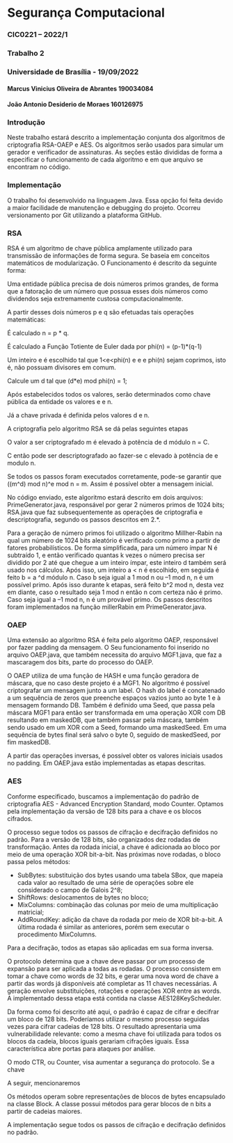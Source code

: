 # Segurança Computacional

### CIC0221 – 2022/1 

### Trabalho 2 

### Universidade de Brasília - 19/09/2022 

#### Marcus Vinicius Oliveira de Abrantes 190034084 

#### João Antonio Desiderio de Moraes 160126975
 

### Introdução  

Neste trabalho estará descrito a implementação conjunta dos algoritmos de criptografia RSA-OAEP e AES. Os algoritmos serão usados para simular um gerador e verificador de assinaturas. As seções estão divididas de forma a especificar o funcionamento de cada algoritmo e em que arquivo se encontram no código.

### Implementação

O trabalho foi desenvolvido na linguagem Java. Essa opção foi feita devido a maior facilidade de manutenção e debugging do projeto. Ocorreu versionamento por Git utilizando a plataforma GitHub. 

### RSA 

RSA é um algoritmo de chave pública amplamente utilizado para transmissão de informações de forma segura. Se baseia em conceitos matemáticos de modularização. 		O Funcionamento é descrito da seguinte forma: 

Uma entidade pública precisa de dois números primos grandes, de forma que a fatoração de um número que possua esses dois números como dividendos seja extremamente custosa computacionalmente. 

A partir desses dois números p e q são efetuadas tais operações matemáticas: 

É calculado n = p * q. 

É calculado a Função Totiente de Euler dada por phi(n) = (p-1)*(q-1) 

Um inteiro e é escolhido tal que 1<e<phi(n) e e e phi(n) sejam coprimos, isto é, não possuam divisores em comum. 

Calcule um d tal que (d*e) mod phi(n) = 1; 

 

Após estabelecidos todos os valores,  serão determinados como chave pública da entidade os valores e e n. 

Já a chave privada é definida pelos valores d e n. 

A criptografia pelo algoritmo RSA se dá pelas seguintes etapas 

 

O valor a ser criptografado m é elevado à potência de d módulo n = C. 

C então pode ser descriptografado ao fazer-se c elevado à potência de e modulo n. 

Se todos os passos foram executados corretamente, pode-se garantir que ((m^d) mod n)^e mod n = m. Assim é possível obter a mensagem inicial.

No código enviado, este algoritmo estará descrito em dois arquivos: PrimeGenerator.java, responsável por gerar 2 números primos de 1024 bits; RSA.java que faz subsequentemente as operações de criptografia e descriptografia, segundo os passos descritos em 2.*. 

Para a geração de número primos foi utilizado o algoritmo Millher-Rabin na qual um número de 1024 bits aleatório é verificado como primo a partir de fatores probabilísticos. De forma simplificada, para um número ímpar N é subtraído 1, e então verificado quantas k vezes o número precisa ser dividido por 2 até que chegue a um inteiro ímpar, este inteiro d também será usado nos cálculos. Após isso, um inteiro a < n é escolhido, em seguida é feito b = a ^d módulo n. Caso b seja igual a 1 mod n ou –1 mod n, n é um possível primo. Após isso durante k etapas, será feito b^2 mod n, desta vez em diante, caso o resultado seja 1 mod n então n com certeza não é primo.  Caso seja igual a –1 mod n, n é um provável primo. Os passos descritos foram implementados na função millerRabin em PrimeGenerator.java. 

 

### OAEP 

Uma extensão ao algoritmo RSA é feita pelo algoritmo OAEP, responsável por fazer padding da mensagem. O Seu funcionamento foi inserido no arquivo OAEP.java,  que também necessita do arquivo MGF1.java, que faz a mascaragem dos bits, parte do processo do OAEP. 

O OAEP utiliza de uma função de HASH e uma função geradora de máscara, que no caso deste projeto é a MGF1. No algoritmo é possível criptografar um mensagem junto a um label.  O hash do label é concatenado a um sequência de zeros que preenche espaços vazios junto ao byte 1 e à mensagem formando DB. Também é definido uma Seed, que passa pela máscara MGF1 para então ser transformada em uma operação XOR com DB resultando em maskedDB, que também passar pela máscara, também sendo usado em um XOR com a Seed, formando uma maskedSeed. Em uma sequência de bytes final será salvo o byte 0, seguido de maskedSeed, por fim maskedDB. 

A partir das operações inversas, é possível obter os valores iniciais usados no padding. Em OAEP.java estão implementadas as etapas descritas. 

### AES 

Conforme especificado, buscamos a implementação do padrão de criptografia AES - Advanced Encryption Standard, modo Counter. Optamos pela implementação da versão de 128 bits para a chave e os blocos cifrados.

O processo segue todos os passos de cifração e decifração definidos no padrão. Para a versão de 128 bits, são organizados dez rodadas de transformação. Antes da rodada inicial, a chave é adicionada ao bloco por meio de uma operação XOR bit-a-bit.
Nas próximas nove rodadas, o bloco passa pelos métodos:
- SubBytes: substituição dos bytes usando uma tabela SBox, que mapeia cada valor ao resultado de uma série de operações sobre ele considerado o campo de Galois 2^8;   
- ShiftRows: deslocamentos de bytes no bloco;
- MixColumns: combinação das colunas por meio de uma multiplicação matricial;
- AddRoundKey: adição da chave da rodada por meio de XOR bit-a-bit.
A última rodada é similar as anteriores, porém sem executar o procedimento MixColumns.

Para a decifração, todos as etapas são aplicadas em sua forma inversa.

O protocolo determina que a chave deve passar por um processo de expansão para ser aplicada a todas as rodadas. O processo consistem em tomar a chave como words de 32 bits, e gerar uma nova word de chave a partir das words já disponíveis até completar as 11 chaves necessárias. A geração envolve substituições, rotações e operações XOR entre as words. A implementado dessa etapa está contida na classe AES128KeyScheduler.   

Da forma como foi descrito até aqui, o padrão é capaz de cifrar e decifrar um bloco de 128 bits. Poderíamos utilizar o mesmo processo seguidas vezes para cifrar cadeias de 128 bits. O resultado apresentaria uma vulnerabilidade relevante: como a mesma chave foi utilizada para todos os blocos da cadeia, blocos iguais gerariam cifrações iguais. Essa característica abre portas para ataques por análise. 

O modo CTR, ou Counter, visa aumentar a segurança do protocolo. Se a chave 

A seguir, mencionaremos 

Os métodos operam sobre representações de blocos de bytes encapsulado na classe Block. A classe possui métodos para gerar blocos de n bits a partir de cadeias maiores.

A implementação segue todos os passos de cifração e decifração definidos no padrão.
